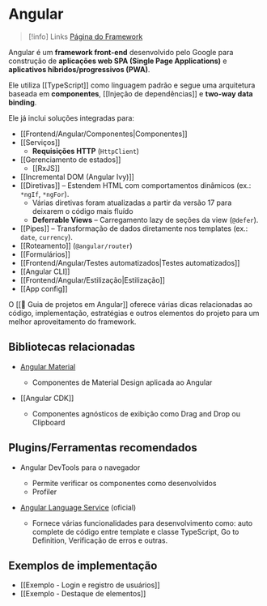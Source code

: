 # Angular

> [!info] Links
> [Página do Framework](https://angular.dev/)

Angular é um **framework front-end** desenvolvido pelo Google para construção de **aplicações web SPA (Single Page Applications)** e **aplicativos híbridos/progressivos (PWA)**. 

Ele utiliza [[TypeScript]] como linguagem padrão e segue uma arquitetura baseada em **componentes**, [[Injeção de dependências]] e **two-way data binding**.

Ele já inclui soluções integradas para:

- [[Frontend/Angular/Componentes|Componentes]]
- [[Serviços]]
	- **Requisições HTTP** (`HttpClient`)
- [[Gerenciamento de estados]]
	- [[RxJS]]
- [[Incremental DOM (Angular Ivy)]]
- [[Diretivas]] – Estendem HTML com comportamentos dinâmicos (ex.: `*ngIf`, `*ngFor`).
	- Várias diretivas foram atualizadas a partir da versão 17 para deixarem o código mais fluído
	- **Deferrable Views** – Carregamento lazy de seções da view (`@defer`).
- [[Pipes]] – Transformação de dados diretamente nos templates (ex.: `date`, `currency`).
- [[Roteamento]] (`@angular/router`)
- [[Formulários]]
- [[Frontend/Angular/Testes automatizados|Testes automatizados]]
- [[Angular CLI]]
- [[Frontend/Angular/Estilização|Estilização]]
- [[App config]]

O [[🏅 Guia de projetos em Angular]]  oferece várias dicas relacionadas ao código, implementação, estratégias e outros elementos do projeto para um melhor aproveitamento do framework.

## Bibliotecas relacionadas

- [Angular Material](https://material.angular.dev/)
	- Componentes de Material Design aplicada ao Angular

- [[Angular CDK]]
	- Componentes agnósticos de exibição como Drag and Drop ou Clipboard

## Plugins/Ferramentas recomendados

- Angular DevTools para o navegador
	- Permite verificar os componentes como desenvolvidos
	- Profiler

- [Angular Language Service](https://marketplace.visualstudio.com/items?itemName=Angular.ng-template) (oficial)
	- Fornece várias funcionalidades para desenvolvimento como: auto complete de código entre template e classe TypeScript, Go to Definition, Verificação de erros e outras.

## Exemplos de implementação

- [[Exemplo - Login e registro de usuários]]
- [[Exemplo - Destaque de elementos]]